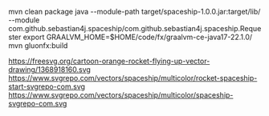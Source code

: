 mvn clean package
java --module-path  target/spaceship-1.0.0.jar:target/lib/  --module com.github.sebastian4j.spaceship/com.github.sebastian4j.spaceship.Requester
export GRAALVM_HOME=$HOME/code/fx/graalvm-ce-java17-22.1.0/
mvn gluonfx:build

https://freesvg.org/cartoon-orange-rocket-flying-up-vector-drawing/1368918160.svg
https://www.svgrepo.com/vectors/spaceship/multicolor/rocket-spaceship-start-svgrepo-com.svg
https://www.svgrepo.com/vectors/spaceship/multicolor/spaceship-svgrepo-com.svg